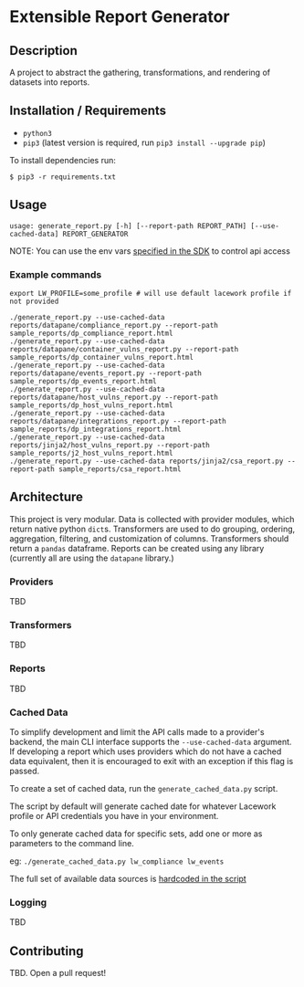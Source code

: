 # Extensible Report Generator

## Description

A project to abstract the gathering, transformations, and rendering of datasets into reports.

## Installation / Requirements

- `python3`
- `pip3` (latest version is required, run `pip3 install --upgrade pip`)

To install dependencies run:
```
$ pip3 -r requirements.txt
```

## Usage

`usage: generate_report.py [-h] [--report-path REPORT_PATH] [--use-cached-data] REPORT_GENERATOR`

NOTE: You can use the env vars [specified in the SDK](https://github.com/lacework/python-sdk#environment-variables) to control api access

### Example commands
```
export LW_PROFILE=some_profile # will use default lacework profile if not provided

./generate_report.py --use-cached-data reports/datapane/compliance_report.py --report-path sample_reports/dp_compliance_report.html
./generate_report.py --use-cached-data reports/datapane/container_vulns_report.py --report-path sample_reports/dp_container_vulns_report.html
./generate_report.py --use-cached-data reports/datapane/events_report.py --report-path sample_reports/dp_events_report.html
./generate_report.py --use-cached-data reports/datapane/host_vulns_report.py --report-path sample_reports/dp_host_vulns_report.html
./generate_report.py --use-cached-data reports/datapane/integrations_report.py --report-path sample_reports/dp_integrations_report.html
./generate_report.py --use-cached-data reports/jinja2/host_vulns_report.py --report-path sample_reports/j2_host_vulns_report.html
./generate_report.py --use-cached-data reports/jinja2/csa_report.py --report-path sample_reports/csa_report.html
```

## Architecture

This project is very modular.  Data is collected with provider modules, which return native python `dict`s.  Transformers are used to do grouping, ordering, aggregation, filtering, and customization of columns.  Transformers should return a `pandas` dataframe.  Reports can be created using any library (currently all are using the `datapane` library.)

### Providers

TBD

### Transformers

TBD

### Reports

TBD

### Cached Data

To simplify development and limit the API calls made to a provider's backend, the main CLI interface supports the `--use-cached-data` argument.  If developing a report which uses providers which do not have a cached data equivalent, then it is encouraged to exit with an exception if this flag is passed.

To create a set of cached data, run the `generate_cached_data.py` script.

The script by default will generate cached date for whatever Lacework profile or API credentials you have in your environment.

To only generate cached data for specific sets, add one or more as parameters to the command line.

eg: `./generate_cached_data.py lw_compliance lw_events`

The full set of available data sources is [hardcoded in the script](generate_cached_data.py#L20)

### Logging

TBD

## Contributing

TBD. Open a pull request!
